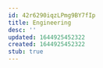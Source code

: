 ```yaml
---
id: 42r6290iqzLPmg9BY7fIp
title: Engineering
desc: ''
updated: 1644925452322
created: 1644925452322
stub: true
---
```


